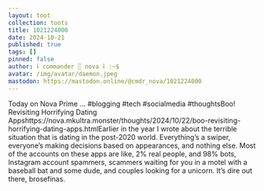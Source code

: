 ```yaml
---
layout: toot
collection: toots
title: 1021224000
date: 2024-10-21
published: true
tags: []
pinned: false
author: ⸸ commander ░ nova ⸸ :~$
avatar: /img/avatar/daemon.jpeg
mastodon: https://mastodon.online/@cmdr_nova/1021224000
---
```


Today on Nova Prime ... #blogging #tech #socialmedia #thoughtsBoo! Revisiting Horrifying Dating Appshttps://nova.mkultra.monster/thoughts/2024/10/22/boo-revisiting-horrifying-dating-apps.htmlEarlier in the year I wrote about the terrible situation that is dating in the post-2020 world. Everything’s a swiper, everyone’s making decisions based on appearances, and nothing else. Most of the accounts on these apps are like, 2% real people, and 98% bots, Instagram account spammers, scammers waiting for you in a motel with a baseball bat and some dude, and couples looking for a unicorn. It’s dire out there, brosefinas.
